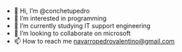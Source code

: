 - 👋 Hi, I’m @conchetupedro
- 👀 I’m interested in programming
- 🌱 I’m currently studying IT support engineering
- 💞️ I’m looking to collaborate on microsoft
- 📫 How to reach me navarropedrovalentino@gmail.com

<!---
conchetupedro/conchetupedro is a ✨ special ✨ repository because its `README.md` (this file) appears on your GitHub profile.
You can click the Preview link to take a look at your changes.
--->
